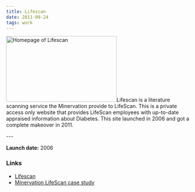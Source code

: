 ```yaml
---
title: Lifescan
date: 2011-09-24
tags: work
---
```

<p><img src="/assets/images/lifescan.png" alt="Homepage of Lifescan" width="300" height="178" />Lifescan is a literature scanning service the Minervation provide to LifeScan. This is a private access only website that provides LifeScan employees with up-to-date appraised information about Diabetes. This site launched in 2006 and got a complete makeover in 2011.</p>
---

<p><strong>Launch date:</strong> 2006</p>
<h3>Links</h3>
<ul>
<li><a href="http://www.theevidencebase.com/">Lifescan</a></li>
<li><a href="http://www.minervation.com/portfolio/high-quality-information/lifescan-case-study/lifescan-case-study-1/">Minervation LifeScan case study</a></li>
</ul>